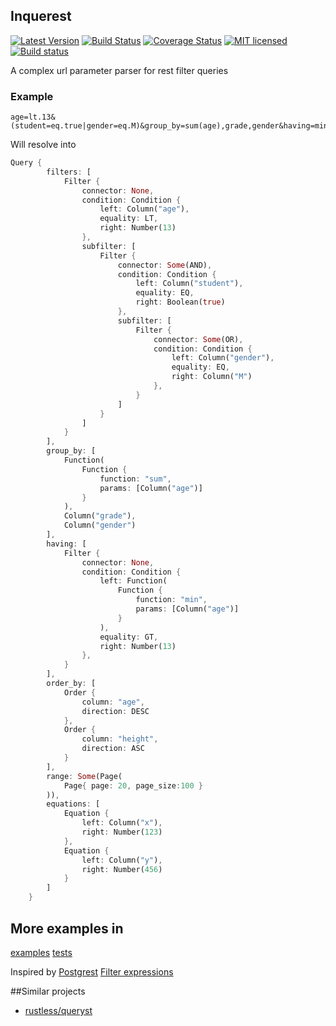 ## Inquerest

[![Latest Version](https://img.shields.io/crates/v/inquerest.svg)](https://crates.io/crates/inquerest)
[![Build Status](https://travis-ci.org/ivanceras/inquerest.svg?branch=master)](https://travis-ci.org/ivanceras/inquerest)
[![Coverage Status](https://coveralls.io/repos/ivanceras/inquerest/badge.svg?branch=master&service=github)](https://coveralls.io/github/ivanceras/inquerest?branch=master)
[![MIT licensed](https://img.shields.io/badge/license-MIT-blue.svg)](./LICENSE)
[![Build status](https://ci.appveyor.com/api/projects/status/gu8t6gc5uxjfakge/branch/master?svg=true)](https://ci.appveyor.com/project/ivanceras/inquerest/branch/master)

A complex url parameter parser for rest filter queries

### Example

```
age=lt.13&(student=eq.true|gender=eq.M)&group_by=sum(age),grade,gender&having=min(age)=gt.13&order_by=age.desc,height.asc&page=20&page_size=100&x=123&y=456

```
Will resolve into

```rust
Query {
        filters: [
            Filter {
                connector: None,
                condition: Condition {
                    left: Column("age"),
                    equality: LT,
                    right: Number(13)
                },
                subfilter: [
                    Filter {
                        connector: Some(AND),
                        condition: Condition {
                            left: Column("student"),
                            equality: EQ,
                            right: Boolean(true)
                        },
                        subfilter: [
                            Filter {
                                connector: Some(OR),
                                condition: Condition {
                                    left: Column("gender"),
                                    equality: EQ,
                                    right: Column("M")
                                },
                            }
                        ]
                    }
                ]
            }
        ],
        group_by: [
            Function(
                Function {
                    function: "sum",
                    params: [Column("age")]
                }
            ),
            Column("grade"),
            Column("gender")
        ],
        having: [
            Filter {
                connector: None,
                condition: Condition {
                    left: Function(
                        Function {
                            function: "min",
                            params: [Column("age")]
                        }
                    ),
                    equality: GT,
                    right: Number(13)
                },
            }
        ],
        order_by: [
            Order {
                column: "age",
                direction: DESC
            },
            Order {
                column: "height",
                direction: ASC
            }
        ],
        range: Some(Page( 
			Page{ page: 20, page_size:100 } 
		)),
        equations: [
            Equation {
                left: Column("x"),
                right: Number(123)
            },
            Equation {
                left: Column("y"),
                right: Number(456)
            }
        ]
    }

```
## More examples in

[examples](https://github.com/ivanceras/inquerest/tree/master/examples)
[tests](https://github.com/ivanceras/inquerest/tree/master/tests)

Inspired by [Postgrest](https://github.com/begriffs/postgrest)  [Filter expressions](https://github.com/begriffs/postgrest/wiki/Routing)

##Similar projects

* [rustless/queryst](https://github.com/rustless/queryst)
